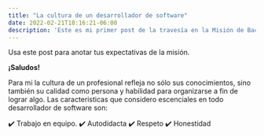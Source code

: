 ```yaml
---
title: "La cultura de un desarrollador de software"
date: 2022-02-21T18:16:21-06:00
description: 'Este es mi primer post de la travesía en la Misión de Backend con Node JS de Launch X.'
---
```


Usa este post para anotar tus expectativas de la misión.

**¡Saludos!** 

Para mi la cultura de un profesional refleja no sólo sus conocimientos, sino también su calidad como persona y habilidad para organizarse a fin de lograr algo. Las caracteristicas que considero escenciales en todo desarrollador de software son:

✔️ Trabajo en equipo.
✔️ Autodidacta
✔️ Respeto
✔️ Honestidad
